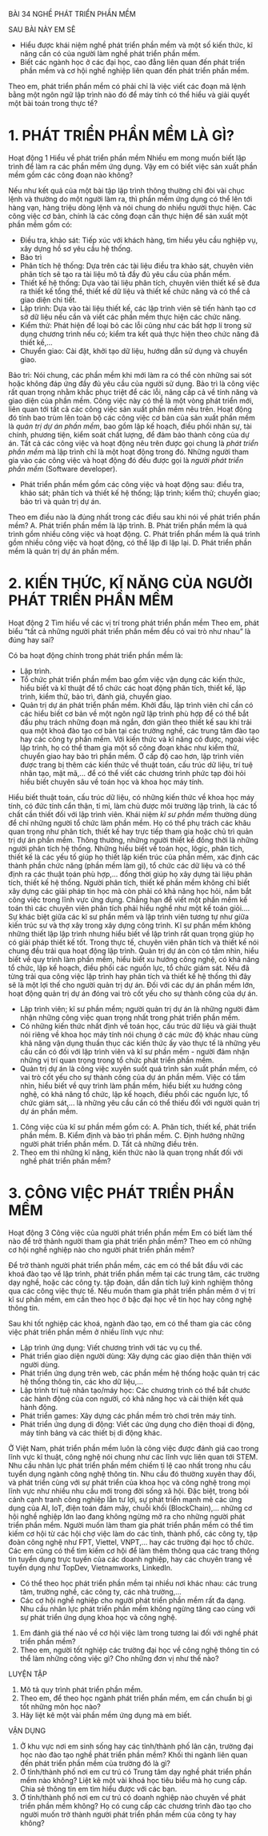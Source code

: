 BÀI 34
NGHỀ PHÁT TRIỂN PHẦN MỀM

SAU BÀI NÀY EM SẼ
* Hiểu được khái niệm nghề phát triển phần mềm và một số kiến thức, kĩ năng cần có của người làm nghề phát triển phần mềm.
* Biết các ngành học ở các đại học, cao đẳng liên quan đến phát triển phần mềm và cơ hội nghề nghiệp liên quan đến phát triển phần mềm.

Theo em, phát triển phần mềm có phải chỉ là việc viết các đoạn mã lệnh bằng một ngôn ngữ lập trình nào đó để máy tính có thể hiểu và giải quyết một bài toán trong thực tế?

# 1. PHÁT TRIỂN PHẦN MỀM LÀ GÌ?
Hoạt động 1 Hiểu về phát triển phần mềm
Nhiều em mong muốn biết lập trình để làm ra các phần mềm ứng dụng. Vậy em có biết việc sản xuất phần mềm gồm các công đoạn nào không?

Nếu như kết quả của một bài tập lập trình thông thường chỉ đòi vài chục lệnh và thường do một người làm ra, thì phần mềm ứng dụng có thể lên tới hàng vạn, hàng triệu dòng lệnh và nói chung do nhiều người thực hiện. Các công việc cơ bản, chính là các công đoạn cần thực hiện để sản xuất một phần mềm gồm có:
* Điều tra, khảo sát: Tiếp xúc với khách hàng, tìm hiểu yêu cầu nghiệp vụ, xây dựng hồ sơ yêu cầu hệ thống.
* Bảo trì
* Phân tích hệ thống: Dựa trên các tài liệu điều tra khảo sát, chuyên viên phân tích sẽ tạo ra tài liệu mô tả đầy đủ yêu cầu của phần mềm.
* Thiết kế hệ thống: Dựa vào tài liệu phân tích, chuyên viên thiết kế sẽ đưa ra thiết kế tổng thể, thiết kế dữ liệu và thiết kế chức năng và có thể cả giao diện chi tiết.
* Lập trình: Dựa vào tài liệu thiết kế, các lập trình viên sẽ tiến hành tạo cơ sở dữ liệu nếu cần và viết các phần mềm thực hiện các chức năng.
* Kiểm thử: Phát hiện để loại bỏ các lỗi cũng như các bất hợp lí trong sử dụng chương trình nếu có; kiểm tra kết quả thực hiện theo chức năng đã thiết kế,...
* Chuyển giao: Cài đặt, khởi tạo dữ liệu, hướng dẫn sử dụng và chuyển giao.

Bảo trì: Nói chung, các phần mềm khi mới làm ra có thể còn những sai sót hoặc không đáp ứng đầy đủ yêu cầu của người sử dụng. Bảo trì là công việc rất quan trọng nhằm khắc phục triệt để các lỗi, nâng cấp cả về tính năng và giao diện của phần mềm. Công việc này có thể là một vòng phát triển mới, liên quan tới tất cả các công việc sản xuất phần mềm nêu trên.
Hoạt động đó tính bao trùm lên toàn bộ các công việc cơ bản của sản xuất phần mềm là *quản trị dự án phần mềm*, bao gồm lập kế hoạch, điều phối nhân sự, tài chính, phương tiện, kiểm soát chất lượng, để đảm bảo thành công của dự án.
Tất cả các công việc và hoạt động nêu trên được gọi chung là *phát triển phần mềm* mà lập trình chỉ là một hoạt động trong đó. Những người tham gia vào các công việc và hoạt động đó đều được gọi là *người phát triển phần mềm* (Software developer).

* Phát triển phần mềm gồm các công việc và hoạt động sau: điều tra, khảo sát; phân tích và thiết kế hệ thống; lập trình; kiểm thử; chuyển giao; bảo trì và quản trị dự án.

Theo em điều nào là đúng nhất trong các điều sau khi nói về phát triển phần mềm?
A. Phát triển phần mềm là lập trình.
B. Phát triển phần mềm là quá trình gồm nhiều công việc và hoạt động.
C. Phát triển phần mềm là quá trình gồm nhiều công việc và hoạt động, có thể lặp đi lặp lại.
D. Phát triển phần mềm là quản trị dự án phần mềm.

# 2. KIẾN THỨC, KĨ NĂNG CỦA NGƯỜI PHÁT TRIỂN PHẦN MỀM
Hoạt động 2 Tìm hiểu về các vị trí trong phát triển phần mềm
Theo em, phát biểu “tất cả những người phát triển phần mềm đều có vai trò như nhau” là đúng hay sai?

Có ba hoạt động chính trong phát triển phần mềm là:
- Lập trình.
- Tổ chức phát triển phần mềm bao gồm việc vận dụng các kiến thức, hiểu biết và kĩ thuật để tổ chức các hoạt động phân tích, thiết kế, lập trình, kiểm thử, bảo trì, đánh giá, chuyển giao.
- Quản trị dự án phát triển phần mềm.
Khởi đầu, lập trình viên chỉ cần có các hiểu biết cơ bản về một ngôn ngữ lập trình phù hợp để có thể bắt đầu phụ trách những đoạn mã ngắn, đơn giản theo thiết kế sau khi trải qua một khoá đào tạo cơ bản tại các trường nghề, các trung tâm đào tạo hay các công ty phần mềm. Với kiến thức và kĩ năng có được, ngoài việc lập trình, họ có thể tham gia một số công đoạn khác như kiểm thử, chuyển giao hay bảo trì phần mềm.
Ở cấp độ cao hơn, lập trình viên được trang bị thêm các kiến thức về thuật toán, cấu trúc dữ liệu, trí tuệ nhân tạo, mật mã,... để có thể viết các chương trình phức tạp đòi hỏi hiểu biết chuyên sâu về toán học và khoa học máy tính.

Hiểu biết thuật toán, cấu trúc dữ liệu, có những kiến thức về khoa học máy tính, có đức tính cẩn thận, tỉ mỉ, làm chủ được môi trường lập trình, là các tố chất cần thiết đối với lập trình viên.
Khái niệm *kĩ sư phần mềm* thường dùng để chỉ những người tổ chức làm phần mềm. Họ có thể phụ trách các khâu quan trọng như phân tích, thiết kế hay trực tiếp tham gia hoặc chủ trì quản trị dự án phần mềm.
Thông thường, những người thiết kế đồng thời là những người phân tích hệ thống. Những hiểu biết về toán học, lôgic, phân tích, thiết kế là các yếu tố giúp họ thiết lập kiến trúc của phần mềm, xác định các thành phần chức năng (phần mềm làm gì), tổ chức các dữ liệu và có thể định ra các thuật toán phù hợp,... đồng thời giúp họ xây dựng tài liệu phân tích, thiết kế hệ thống. Người phân tích, thiết kế phần mềm không chỉ biết xây dựng các giải pháp tin học mà còn phải có khả năng học hỏi, nắm bắt công việc trong lĩnh vực ứng dụng. Chẳng hạn để viết một phần mềm kế toán thì các chuyên viên phân tích phải hiểu nghề như một kế toán giỏi....
Sự khác biệt giữa các kĩ sư phần mềm và lập trình viên tương tự như giữa kiến trúc sư và thợ xây trong xây dựng công trình. Kĩ sư phần mềm không những thiết lập lập trình nhưng hiểu biết về lập trình rất quan trọng giúp họ có giải pháp thiết kế tốt. Trong thực tế, chuyên viên phân tích và thiết kế nói chung đều trải qua hoạt động lập trình.
Quản trị dự án còn có tầm nhìn, hiểu biết về quy trình làm phần mềm, hiểu biết xu hướng công nghệ, có khả năng tổ chức, lập kế hoạch, điều phối các nguồn lực, tổ chức giám sát. Nếu đã từng trải qua công việc lập trình hay phân tích và thiết kế hệ thống thì đây sẽ là một lợi thế cho người quản trị dự án.
Đối với các dự án phần mềm lớn, hoạt động quản trị dự án đóng vai trò cốt yếu cho sự thành công của dự án.

* Lập trình viên; kĩ sư phần mềm; người quản trị dự án là những người đảm nhận những công việc quan trọng nhất trong phát triển phần mềm.
* Có những kiến thức nhất định về toán học, cấu trúc dữ liệu và giải thuật nói riêng về khoa học máy tính nói chung ở các mức độ khác nhau cùng khả năng vận dụng thuần thục các kiến thức ấy vào thực tế là những yêu cầu cần có đối với lập trình viên và kĩ sư phần mềm - người đảm nhận những vị trí quan trọng trong tổ chức phát triển phần mềm.
* Quản trị dự án là công việc xuyên suốt quá trình sản xuất phần mềm, có vai trò cốt yếu cho sự thành công của dự án phần mềm. Việc có tầm nhìn, hiểu biết về quy trình làm phần mềm, hiểu biết xu hướng công nghệ, có khả năng tổ chức, lập kế hoạch, điều phối các nguồn lực, tổ chức giám sát,... là những yêu cầu cần có thể thiếu đối với người quản trị dự án phần mềm.

1. Công việc của kĩ sư phần mềm gồm có:
   A. Phân tích, thiết kế, phát triển phần mềm.
   B. Kiểm định và bảo trì phần mềm.
   C. Định hướng những người phát triển phần mềm.
   D. Tất cả những điều trên.
2. Theo em thì những kĩ năng, kiến thức nào là quan trọng nhất đối với nghề phát triển phần mềm?

# 3. CÔNG VIỆC PHÁT TRIỂN PHẦN MỀM
Hoạt động 3 Công việc của người phát triển phần mềm
Em có biết làm thế nào để trở thành người tham gia phát triển phần mềm? Theo em có những cơ hội nghề nghiệp nào cho người phát triển phần mềm?

Để trở thành người phát triển phần mềm, các em có thể bắt đầu với các khoá đào tạo về lập trình, phát triển phần mềm tại các trung tâm, các trường dạy nghề, hoặc các công ty. tập đoàn, dần dần tích luỹ kinh nghiệm thông qua các công việc thực tế. Nếu muốn tham gia phát triển phần mềm ở vị trí kĩ sư phần mềm, em cần theo học ở bậc đại học về tin học hay công nghệ thông tin.

Sau khi tốt nghiệp các khoá, ngành đào tạo, em có thể tham gia các công việc phát triển phần mềm ở nhiều lĩnh vực như:
- Lập trình ứng dụng: Viết chương trình với tác vụ cụ thể.
- Phát triển giao diện người dùng: Xây dựng các giao diện thân thiện với người dùng.
- Phát triển ứng dụng trên web, các phần mềm hệ thống hoặc quản trị các hệ thống thông tin, các kho dữ liệu,...
- Lập trình trí tuệ nhân tạo/máy học: Các chương trình có thể bắt chước các hành động của con người, có khả năng học và cải thiện kết quả hành động.
- Phát triển games: Xây dựng các phần mềm trò chơi trên máy tính.
- Phát triển ứng dụng di động: Viết các ứng dụng cho điện thoại di động, máy tính bảng và các thiết bị di động khác.

Ở Việt Nam, phát triển phần mềm luôn là công việc được đánh giá cao trong lĩnh vực kĩ thuật, công nghệ nói chung như các lĩnh vực liên quan tới STEM. Nhu cầu nhân lực phát triển phần mềm chiếm tỉ lệ cao nhất trong nhu cầu tuyển dụng ngành công nghệ thông tin. Nhu cầu đó thường xuyên thay đổi, và phát triển cùng với sự phát triển của khoa học và công nghệ trong mọi lĩnh vực như nhiều nhu cầu mới trong đời sống xã hội. Đặc biệt, trong bối cảnh cạnh tranh công nghiệp lẫn tư lợi, sự phát triển mạnh mẽ các ứng dụng của AI, IoT, điện toán đám mây, chuỗi khối (BlockChain),... những cơ hội nghề nghiệp lớn lao đang không ngừng mở ra cho những người phát triển phần mềm.
Người muốn làm tham gia phát triển phần mềm có thể tìm kiếm cơ hội từ các hội chợ việc làm do các tỉnh, thành phố, các công ty, tập đoàn công nghệ như FPT, Viettel, VNPT,... hay các trường đại học tổ chức. Các em cũng có thể tìm kiếm cơ hội để làm thêm thông qua các trang thông tin tuyển dụng trực tuyến của các doanh nghiệp, hay các chuyên trang về tuyển dụng như TopDev, Vietnamworks, LinkedIn.

* Có thể theo học phát triển phần mềm tại nhiều nơi khác nhau: các trung tâm, trường nghề, các công ty, các nhà trường,...
* Các cơ hội nghề nghiệp cho người phát triển phần mềm rất đa dạng. Nhu cầu nhân lực phát triển phần mềm không ngừng tăng cao cùng với sự phát triển ứng dụng khoa học và công nghệ.

1. Em đánh giá thế nào về cơ hội việc làm trong tương lai đối với nghề phát triển phần mềm?
2. Theo em, người tốt nghiệp các trường đại học về công nghệ thông tin có thể làm những công việc gì? Cho những đơn vị như thế nào?

LUYỆN TẬP
1. Mô tả quy trình phát triển phần mềm.
2. Theo em, để theo học ngành phát triển phần mềm, em cần chuẩn bị gì tốt những môn học nào?
3. Hãy liệt kê một vài phần mềm ứng dụng mà em biết.

VẬN DỤNG
1. Ở khu vực nơi em sinh sống hay các tỉnh/thành phố lân cận, trường đại học nào đào tạo nghề phát triển phần mềm? Khối thi ngành liên quan đến phát triển phần mềm của trường đó là gì?
2. Ở tỉnh/thành phố nơi em cư trú có Trung tâm dạy nghề phát triển phần mềm nào không? Liệt kê một vài khoá học tiêu biểu mà họ cung cấp. Chia sẻ thông tin em tìm hiểu được với các bạn.
3. Ở tỉnh/thành phố nơi em cư trú có doanh nghiệp nào chuyên về phát triển phần mềm không? Họ có cung cấp các chương trình đào tạo cho người muốn trở thành người phát triển phần mềm của công ty hay không?
